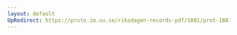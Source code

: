```yaml
---
layout: default
UpRedirect: https://pruto.im.uu.se/riksdagen-records-pdf/1881/prot-1881--ak--002/prot-1881--ak--002_022.pdf
---
```

